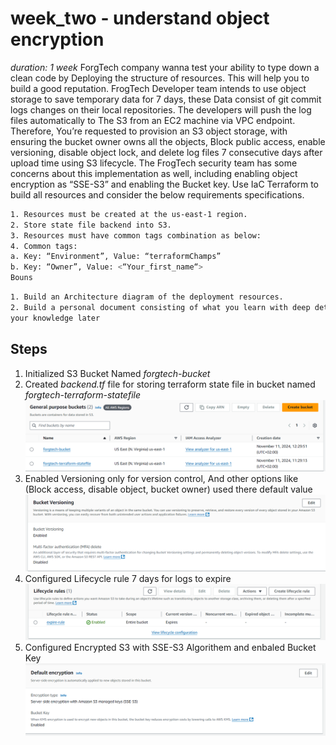 # week_two - understand object encryption
*duration: 1 week*
ForgTech company wanna test your ability to type down a clean code by Deploying the structure of resources. This will help you to build a
good reputation.
FrogTech Developer team intends to use object storage to save temporary data for 7 days, these Data consist of git commit logs changes
on their local repositories. The developers will push the log files automatically to The S3 from an EC2 machine via VPC endpoint.
Therefore, You’re requested to provision an S3 object storage, with ensuring the bucket owner owns all the objects, Block public access,
enable versioning, disable object lock, and delete log files 7 consecutive days after upload time using S3 lifecycle.
The FrogTech security team has some concerns about this implementation as well, including enabling object encryption as “SSE-S3” and
enabling the Bucket key.
Use IaC Terraform to build all resources and consider the below requirements specifications.
```bash
1. Resources must be created at the us-east-1 region.
2. Store state file backend into S3.
3. Resources must have common tags combination as below:
4. Common tags:
a. Key: “Environment”, Value: “terraformChamps”
b. Key: “Owner”, Value: <“Your_first_name“>
Bouns
```
```bash
1. Build an Architecture diagram of the deployment resources.
2. Build a personal document consisting of what you learn with deep details and resources i.e. this will assist you to get back and refresh
your knowledge later
```

## Steps
 1. Initialized S3 Bucket Named *forgtech-bucket*
 2. Created *backend.tf* file for  storing terraform state file in bucket named *forgtech-terraform-statefile*
 ![Bucket Image](bucketimage.png)
 3. Enabled Versioning only for version control, And other options like (Block access, disable object, bucket owner) used there default value
 ![Versioning Enabled](versioningenabled.png)
 4. Configured Lifecycle rule 7 days for logs to expire
 ![Life Cycle 7days expires](lifecycle.png)
 5. Configured Encrypted S3 with SSE-S3 Algorithem and enbaled Bucket Key
 ![Configured Encrypted and Bucket Key](configuredencrypted.png)
